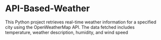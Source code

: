 # API-Based-Weather
This Python project retrieves real-time weather information for a specified city using the OpenWeatherMap API. The data fetched includes temperature, weather description, humidity, and wind speed
